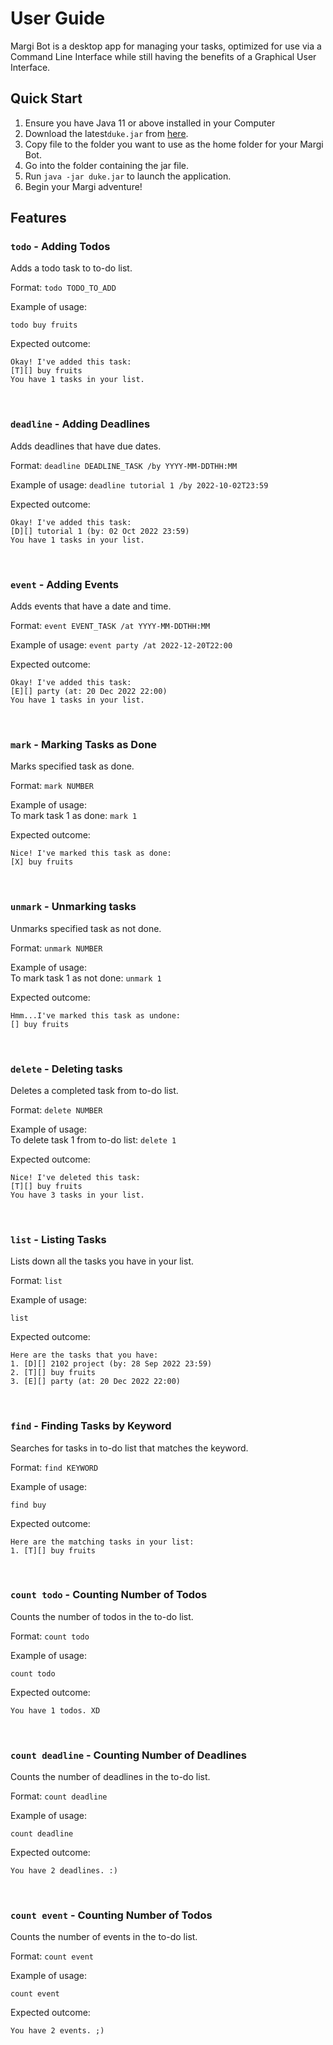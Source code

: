 # User Guide
Margi Bot is a desktop app for managing your tasks, optimized for use via a 
Command Line Interface while still having the benefits of a Graphical User 
Interface. 


## Quick Start
1. Ensure you have Java 11 or above installed in your Computer
2. Download the latest`duke.jar` from [here](https://github.com/Dilysss/ip/releases/tag/A-Release).
3. Copy file to the folder you want to use as the home folder for your Margi Bot.
4. Go into the folder containing the jar file.
5. Run `java -jar duke.jar` to launch the application.
6. Begin your Margi adventure!

## Features 

### `todo` - Adding Todos

Adds a todo task to to-do list.

Format: `todo TODO_TO_ADD`

Example of usage:

`todo buy fruits`

Expected outcome:
```
Okay! I've added this task: 
[T][] buy fruits
You have 1 tasks in your list.
```
<br>

### `deadline` - Adding Deadlines

Adds deadlines that have due dates.

Format: `deadline DEADLINE_TASK /by YYYY-MM-DDTHH:MM`

Example of usage:
`deadline tutorial 1 /by 2022-10-02T23:59`

Expected outcome: 
```
Okay! I've added this task: 
[D][] tutorial 1 (by: 02 Oct 2022 23:59)
You have 1 tasks in your list.
```
<br>

### `event` - Adding Events

Adds events that have a date and time.

Format: `event EVENT_TASK /at YYYY-MM-DDTHH:MM`

Example of usage:
`event party /at 2022-12-20T22:00`

Expected outcome:
```
Okay! I've added this task: 
[E][] party (at: 20 Dec 2022 22:00)
You have 1 tasks in your list.
```
<br>

### `mark` - Marking Tasks as Done

Marks specified task as done.

Format: `mark NUMBER`

Example of usage: \
To mark task 1 as done: 
`mark 1`

Expected outcome:
```
Nice! I've marked this task as done:
[X] buy fruits
```
<br>

### `unmark` - Unmarking tasks

Unmarks specified task as not done.

Format: `unmark NUMBER`

Example of usage: \
To mark task 1 as not done:
`unmark 1`

Expected outcome:
```
Hmm...I've marked this task as undone:
[] buy fruits
```
<br>

### `delete` - Deleting tasks

Deletes a completed task from to-do list.

Format: `delete NUMBER`

Example of usage: \
To delete task 1 from to-do list:
`delete 1`

Expected outcome:
```
Nice! I've deleted this task: 
[T][] buy fruits
You have 3 tasks in your list.
```
<br>

### `list` - Listing Tasks

Lists down all the tasks you have in your list.

Format: `list`

Example of usage:

`list`

Expected outcome:
```
Here are the tasks that you have:
1. [D][] 2102 project (by: 28 Sep 2022 23:59)
2. [T][] buy fruits 
3. [E][] party (at: 20 Dec 2022 22:00)
```
<br>

### `find` - Finding Tasks by Keyword

Searches for tasks in to-do list that matches the keyword.

Format: `find KEYWORD`

Example of usage:

`find buy`

Expected outcome:
```
Here are the matching tasks in your list:
1. [T][] buy fruits
```
<br>

### `count todo` - Counting Number of Todos

Counts the number of todos in the to-do list.

Format: `count todo`

Example of usage:

`count todo`

Expected outcome:
```
You have 1 todos. XD
```
<br>

### `count deadline` - Counting Number of Deadlines

Counts the number of deadlines in the to-do list.

Format: `count deadline`

Example of usage:

`count deadline`

Expected outcome:
```
You have 2 deadlines. :)
```
<br>

### `count event` - Counting Number of Todos

Counts the number of events in the to-do list.

Format: `count event`

Example of usage:

`count event`

Expected outcome:
```
You have 2 events. ;)
```
